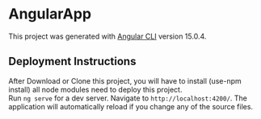 # AngularApp

This project was generated with [Angular CLI](https://github.com/angular/angular-cli) version 15.0.4.

## Deployment Instructions

After Download or Clone this project, you will have to install (use-npm install) all node modules need to deploy this project.</br>
Run `ng serve` for a dev server. Navigate to `http://localhost:4200/`. The application will automatically reload if you change any of the source files.

